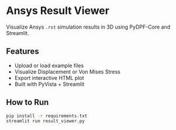 # Ansys Result Viewer

Visualize Ansys `.rst` simulation results in 3D using PyDPF-Core and Streamlit.

## Features
- Upload or load example files
- Visualize Displacement or Von Mises Stress
- Export interactive HTML plot
- Built with PyVista + Streamlit

## How to Run

```bash
pip install -r requirements.txt
streamlit run result_viewer.py
